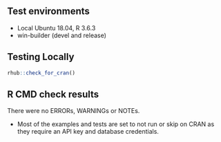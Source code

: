 ## Test environments

* Local Ubuntu 18.04, R 3.6.3
* win-builder (devel and release)

## Testing Locally

```r
rhub::check_for_cran()
```

## R CMD check results

There were no ERRORs, WARNINGs or NOTEs. 

- Most of the examples and tests are set to not run or skip on CRAN as they require an API key and database credentials.
